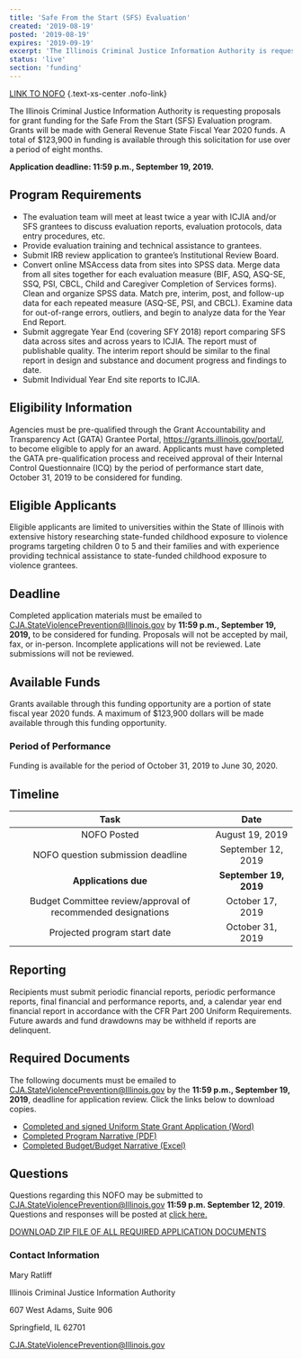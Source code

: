 ```yaml
---
title: 'Safe From the Start (SFS) Evaluation'
created: '2019-08-19'
posted: '2019-08-19'
expires: '2019-09-19'
excerpt: 'The Illinois Criminal Justice Information Authority is requesting proposals for grant funding for the Safe From the Start (SFS) Evaluation program. Grants will be made with General Revenue State Fiscal Year 2020 funds. A total of $123,900 in funding is available through this solicitation for use over a period of eight months. '
status: 'live'
section: 'funding'
---
```



[LINK TO NOFO](SFSEFY20NOFO.pdf) {.text-xs-center .nofo-link}

The Illinois Criminal Justice Information Authority is requesting proposals for grant funding for the Safe From the Start (SFS) Evaluation program. Grants will be made with General Revenue State Fiscal Year 2020 funds. A total of $123,900 in funding is available through this solicitation for use over a period of eight months. 

**Application deadline: 11:59 p.m., September 19, 2019.**

## Program Requirements

* The evaluation team will meet at least twice a year with ICJIA and/or SFS grantees to discuss evaluation reports, evaluation protocols, data entry procedures, etc.
*	Provide evaluation training and technical assistance to grantees.
*	Submit IRB review application to grantee’s Institutional Review Board.
* Convert online MSAccess data from sites into SPSS data.  Merge data from all sites together for each evaluation measure (BIF, ASQ, ASQ-SE, SSQ, PSI, CBCL, Child and Caregiver Completion of Services forms).  Clean and organize SPSS data. Match pre, interim, post, and follow-up data for each repeated measure (ASQ-SE, PSI, and CBCL).  Examine data for out-of-range errors, outliers, and begin to analyze data for the Year End Report.
* Submit aggregate Year End (covering SFY 2018) report comparing SFS data across sites and across years to ICJIA. The report must of publishable quality. The interim report should be similar to the final report in design and substance and document progress and findings to date.
* Submit Individual Year End site reports to ICJIA.

## Eligibility Information

Agencies must be pre-qualified through the Grant Accountability and Transparency Act (GATA) Grantee Portal, https://grants.illinois.gov/portal/, to become eligible to apply for an award.  Applicants must have completed the GATA pre-qualification process and received approval of their Internal Control Questionnaire (ICQ) by the period of performance start date, October 31, 2019 to be considered for funding.  

## Eligible Applicants

Eligible applicants are limited to universities within the State of Illinois with extensive history researching state-funded childhood exposure to violence programs targeting children 0 to 5 and their families and with experience providing technical assistance to state-funded childhood exposure to violence grantees.

## Deadline

Completed application materials must be emailed to CJA.StateViolencePrevention@Illinois.gov by **11:59 p.m., September 19, 2019,** to be considered for funding. Proposals will not be accepted by mail, fax, or in-person. Incomplete applications will not be reviewed. Late submissions will not be reviewed.

## Available Funds

Grants available through this funding opportunity are a portion of state fiscal year 2020 funds. A maximum of $123,900 dollars will be made available through this funding opportunity.   

### Period of Performance

Funding is available for the period of October 31, 2019 to June 30, 2020. 

## Timeline

|                             Task                             |          Date          |
| :----------------------------------------------------------: | :--------------------: |
|                         NOFO Posted                          |    August 19, 2019     |
|              NOFO question submission deadline               |   September 12, 2019   |
|                     **Applications due**                     | **September 19, 2019** |
| Budget Committee review/approval of recommended designations |    October 17, 2019    |
|                 Projected program start date                 |    October 31, 2019    |

## Reporting

Recipients must submit periodic financial reports, periodic performance reports, final financial and performance reports, and, a calendar year end financial report in accordance with the CFR Part 200 Uniform Requirements. Future awards and fund drawdowns may be withheld if reports are delinquent.

## Required Documents

The following documents must be emailed to CJA.StateViolencePrevention@Illinois.gov by the **11:59 p.m., September 19, 2019**, deadline for application review. Click the links below to download copies.

* [Completed and signed Uniform State Grant Application (Word)](SFSEVALAPPLICATION.docx) 
* [Completed Program Narrative (PDF)](SFSEVALNARRATIVE.docx)
* [Completed Budget/Budget Narrative (Excel)](SFSEVAL.BUDGET.xlsx)

## Questions

Questions regarding this NOFO may be submitted to CJA.StateViolencePrevention@Illinois.gov **11:59 p.m. September 12, 2019**. Questions and responses will be posted at [click here.](SFSEVALFY20RESPONSEtoAPPLICANTQuestions.doc)

[DOWNLOAD ZIP FILE OF ALL REQUIRED APPLICATION DOCUMENTS](SFSEVALFY20ZIP.zip)

### Contact Information

Mary Ratliff

Illinois Criminal Justice Information Authority

607 West Adams, Suite 906

Springfield, IL 62701

CJA.StateViolencePrevention@Illinois.gov 







